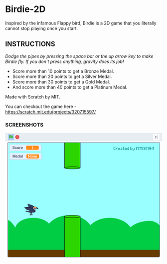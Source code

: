 # Birdie-2D

Inspired by the infamous Flappy bird, Birdie is a 2D game that you literally cannot stop playing once you start.

## INSTRUCTIONS

_Dodge the pipes by pressing the space bar or the up arrow key to make Birdie fly.  If you don't press anything, gravity does its job!_ 

- Score more than 10 points to get a Bronze Medal.
- Score more than 20 points to get a Silver Medal.
- Score more than 30 points to get a Gold Medal.
- And score more than 40 points to get a Platinum Medal.

Made with Scratch by MIT.

You can checkout the game here - https://scratch.mit.edu/projects/320715597/


### SCREENSHOTS 

<img src=/screenshot.png />
